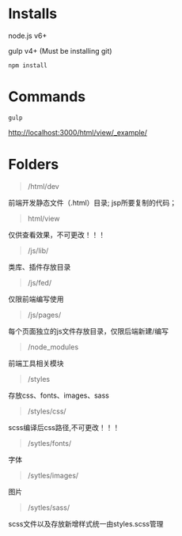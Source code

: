# Installs

node.js v6+

gulp v4+ (Must be installing git)


```
npm install
```


# Commands

```
gulp
```

[http://localhost:3000/html/view/_example/](http://localhost:3000/html/view/_example/)



# Folders

 > /html/dev

前端开发静态文件（.html）目录; jsp所要复制的代码；

> html/view

仅供查看效果，不可更改！！！

> /js/lib/

类库、插件存放目录

> /js/fed/

仅限前端编写使用

> /js/pages/

每个页面独立的js文件存放目录，仅限后端新建/编写

> /node_modules

前端工具相关模块

> /styles

存放css、fonts、images、sass

> /styles/css/

scss编译后css路径,不可更改！！！

> /sytles/fonts/

字体

> /sytles/images/

图片

> /sytles/sass/

scss文件以及存放新增样式统一由styles.scss管理
